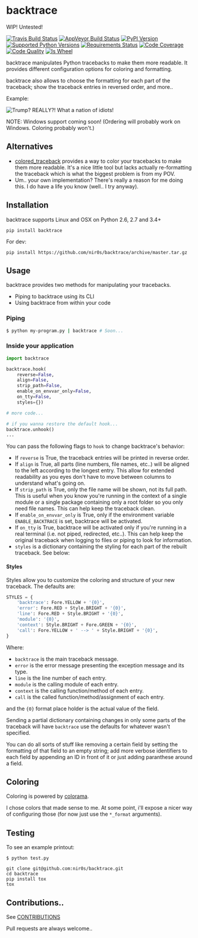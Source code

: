 backtrace
=========

WIP! Untested!


[![Travis Build Status](https://travis-ci.org/nir0s/backtrace.svg?branch=master)](https://travis-ci.org/nir0s/backtrace)
[![AppVeyor Build Status](https://ci.appveyor.com/api/projects/status/khf9a98rbwp1ehfh/branch/master?svg=true)](https://ci.appveyor.com/project/nir0s/backtrace)
[![PyPI Version](http://img.shields.io/pypi/v/backtrace.svg)](http://img.shields.io/pypi/v/backtrace.svg)
[![Supported Python Versions](https://img.shields.io/pypi/pyversions/backtrace.svg)](https://img.shields.io/pypi/pyversions/backtrace.svg)
[![Requirements Status](https://requires.io/github/nir0s/backtrace/requirements.svg?branch=master)](https://requires.io/github/nir0s/backtrace/requirements/?branch=master)
[![Code Coverage](https://codecov.io/github/nir0s/backtrace/coverage.svg?branch=master)](https://codecov.io/github/nir0s/backtrace?branch=master)
[![Code Quality](https://landscape.io/github/nir0s/backtrace/master/landscape.svg?style=flat)](https://landscape.io/github/nir0s/backtrace)
[![Is Wheel](https://img.shields.io/pypi/wheel/backtrace.svg?style=flat)](https://pypi.python.org/pypi/backtrace)

backtrace manipulates Python tracebacks to make them more readable.
It provides different configuration options for coloring and formatting.

backtrace also allows to choose the formatting for each part of the traceback; show the traceback entries in reversed order, and more..

Example:

![Trump? REALLY?! What a nation of idiots!](https://github.com/nir0s/backtrace/raw/master/img/main.png)

NOTE: Windows support coming soon! (Ordering will probably work on Windows. Coloring probably won't.)


## Alternatives

* [colored_traceback](https://github.com/staticshock/colored-traceback.py) provides a way to color your tracebacks to make them more readable. It's a nice little tool but lacks actually re-formatting the traceback which is what the biggest problem is from my POV.
* Um.. your own implementation? There's really a reason for me doing this. I do have a life you know (well.. I try anyway).


## Installation

backtrace supports Linux and OSX on Python 2.6, 2.7 and 3.4+

```shell
pip install backtrace
```

For dev:

```shell
pip install https://github.com/nir0s/backtrace/archive/master.tar.gz
```


## Usage

backtrace provides two methods for manipulating your tracebacks.

* Piping to backtrace using its CLI
* Using backtrace from within your code

### Piping

```bash
$ python my-program.py | backtrace # Soon...
```

### Inside your application

```python
import backtrace

backtrace.hook(
    reverse=False,
    align=False,
    strip_path=False,
    enable_on_envvar_only=False,
    on_tty=False,
    styles={})

# more code...

# if you wanna restore the default hook...
backtrace.unhook()
...

```

You can pass the following flags to `hook` to change backtrace's behavior:

* If `reverse` is True, the traceback entries will be printed in reverse order.
* If `align` is True, all parts (line numbers, file names, etc..) will be
aligned to the left according to the longest entry. This allow for extended readability as you eyes don't have to move between columns to understand what's going on.
* If `strip_path` is True, only the file name will be shown, not its full
path. This is useful when you know you're running in the context of a single module or a single package containing only a root folder so you only need file names. This can help keep the traceback clean.
* If `enable_on_envvar_only` is True, only if the environment variable
`ENABLE_BACKTRACE` is set, backtrace will be activated.
* If `on_tty` is True, backtrace will be activated only if you're running
in a real terminal (i.e. not piped, redirected, etc..). This can help keep the original traceback when logging to files or piping to look for information.
* `styles` is a dictionary containing the styling for each part of the rebuilt traceback. See below:

#### Styles

Styles allow you to customize the coloring and structure of your new traceback. The defaults are:

```python
STYLES = {
    'backtrace': Fore.YELLOW + '{0}',
    'error': Fore.RED + Style.BRIGHT + '{0}',
    'line': Fore.RED + Style.BRIGHT + '{0}',
    'module': '{0}',
    'context': Style.BRIGHT + Fore.GREEN + '{0}',
    'call': Fore.YELLOW + ' --> ' + Style.BRIGHT + '{0}',
}
```

Where:

* `backtrace` is the main traceback message.
* `error` is the error message presenting the exception message and its type.
* `line` is the line number of each entry.
* `module` is the calling module of each entry.
* `context` is the calling function/method of each entry.
* `call` is the called function/method/assignment of each entry.

and the `{0}` format place holder is the actual value of the field.

Sending a partial dictionary containing changes in only some parts of the traceback will have `backtrace` use the defaults for whatever wasn't specified.

You can do all sorts of stuff like removing a certain field by setting the formatting of that field to an empty string; add more verbose identifiers to each field by appending an ID in front of it or just adding paranthese around a field.


## Coloring

Coloring is powered by [colorama](https://github.com/tartley/colorama).

I chose colors that made sense to me. At some point, i'll expose a nicer way of configuring those (for now just use the `*_format` arguments).


## Testing

To see an example printout:

```shell
$ python test.py
```

```shell
git clone git@github.com:nir0s/backtrace.git
cd backtrace
pip install tox
tox
```

## Contributions..

See [CONTRIBUTIONS](https://github.com/nir0s/backtrace/blob/master/CONTRIBUTING.md)

Pull requests are always welcome..
